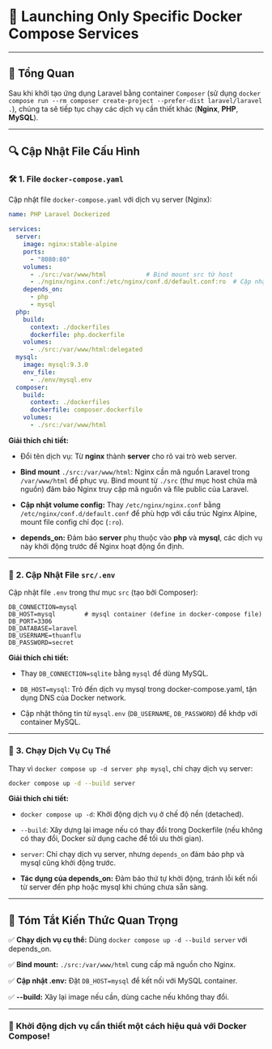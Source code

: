 # 📝 **Launching Only Specific Docker Compose Services**

---

## 🚀 **Tổng Quan**

Sau khi khởi tạo ứng dụng Laravel bằng container `Composer` (sử dụng `docker compose run --rm composer create-project --prefer-dist laravel/laravel .`), chúng ta sẽ tiếp tục chạy các dịch vụ cần thiết khác (**Nginx**, **PHP**, **MySQL**).

---

## 🔍 **Cập Nhật File Cấu Hình**

### 🛠️ **1. File `docker-compose.yaml`**

Cập nhật file `docker-compose.yaml` với dịch vụ server (Nginx):

```yaml
name: PHP Laravel Dockerized

services:
  server:
    image: nginx:stable-alpine
    ports:
      - "8080:80"
    volumes:
      - ./src:/var/www/html           # Bind mount src từ host
      - ./nginx/nginx.conf:/etc/nginx/conf.d/default.conf:ro  # Cập nhật đường dẫn config
    depends_on:
      - php
      - mysql
  php:
    build:
      context: ./dockerfiles
      dockerfile: php.dockerfile
    volumes:
      - ./src:/var/www/html:delegated
  mysql:
    image: mysql:9.3.0
    env_file:
      - ./env/mysql.env
  composer:
    build:
      context: ./dockerfiles
      dockerfile: composer.dockerfile
    volumes:
      - ./src:/var/www/html
```

**Giải thích chi tiết:**

- Đổi tên dịch vụ: Từ **nginx** thành **server** cho rõ vai trò web server.

- **Bind mount** `./src:/var/www/html`: Nginx cần mã nguồn Laravel trong `/var/www/html` để phục vụ. Bind mount từ `./src` (thư mục host chứa mã nguồn) đảm bảo Nginx truy cập mã nguồn và file public của Laravel.

- **Cập nhật volume config:** Thay `/etc/nginx/nginx.conf` bằng `/etc/nginx/conf.d/default.conf` để phù hợp với cấu trúc Nginx Alpine, mount file config chỉ đọc (`:ro`).

- **depends_on:** Đảm bảo **server** phụ thuộc vào **php** và **mysql**, các dịch vụ này khởi động trước để Nginx hoạt động ổn định.

---

### 📝 **2. Cập Nhật File `src/.env`**

Cập nhật file `.env` trong thư mục `src` (tạo bởi Composer):

```env
DB_CONNECTION=mysql
DB_HOST=mysql        # mysql container (define in docker-compose file)
DB_PORT=3306
DB_DATABASE=laravel
DB_USERNAME=thuanflu
DB_PASSWORD=secret
```

**Giải thích chi tiết:**

- Thay `DB_CONNECTION=sqlite` bằng `mysql` để dùng MySQL.

- `DB_HOST=mysql`: Trỏ đến dịch vụ mysql trong docker-compose.yaml, tận dụng DNS của Docker network.

- Cập nhật thông tin từ `mysql.env` (`DB_USERNAME`, `DB_PASSWORD`) để khớp với container MySQL.

---

### 🚦 **3. Chạy Dịch Vụ Cụ Thể**

Thay vì `docker compose up -d server php mysql`, chỉ chạy dịch vụ server:

```bash
docker compose up -d --build server
```

**Giải thích chi tiết:**

- `docker compose up -d`: Khởi động dịch vụ ở chế độ nền (detached).

- `--build`: Xây dựng lại image nếu có thay đổi trong Dockerfile (nếu không có thay đổi, Docker sử dụng cache để tối ưu thời gian).

- `server`: Chỉ chạy dịch vụ server, nhưng `depends_on` đảm bảo php và mysql cũng khởi động trước.

- **Tác dụng của depends_on:** Đảm bảo thứ tự khởi động, tránh lỗi kết nối từ server đến php hoặc mysql khi chúng chưa sẵn sàng.

---

## 📌 **Tóm Tắt Kiến Thức Quan Trọng**

✅ **Chạy dịch vụ cụ thể:** Dùng `docker compose up -d --build server` với depends_on.

✅ **Bind mount:** `./src:/var/www/html` cung cấp mã nguồn cho Nginx.

✅ **Cập nhật .env:** Đặt `DB_HOST=mysql` để kết nối với MySQL container.

✅ **--build:** Xây lại image nếu cần, dùng cache nếu không thay đổi.

---

### 🚀 **Khởi động dịch vụ cần thiết một cách hiệu quả với Docker Compose!**